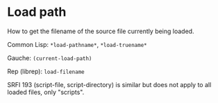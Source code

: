 # Load path

How to get the filename of the source file currently being loaded.

Common Lisp: `*load-pathname*`, `*load-truename*`

Gauche: `(current-load-path)`

Rep (librep): `load-filename`

SRFI 193 (script-file, script-directory) is similar but does not apply
to all loaded files, only "scripts".
